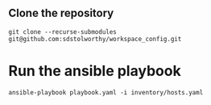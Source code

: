 ## Clone the repository
`git clone --recurse-submodules git@github.com:sdstolworthy/workspace_config.git`
# Run the ansible playbook
`ansible-playbook playbook.yaml -i inventory/hosts.yaml`
